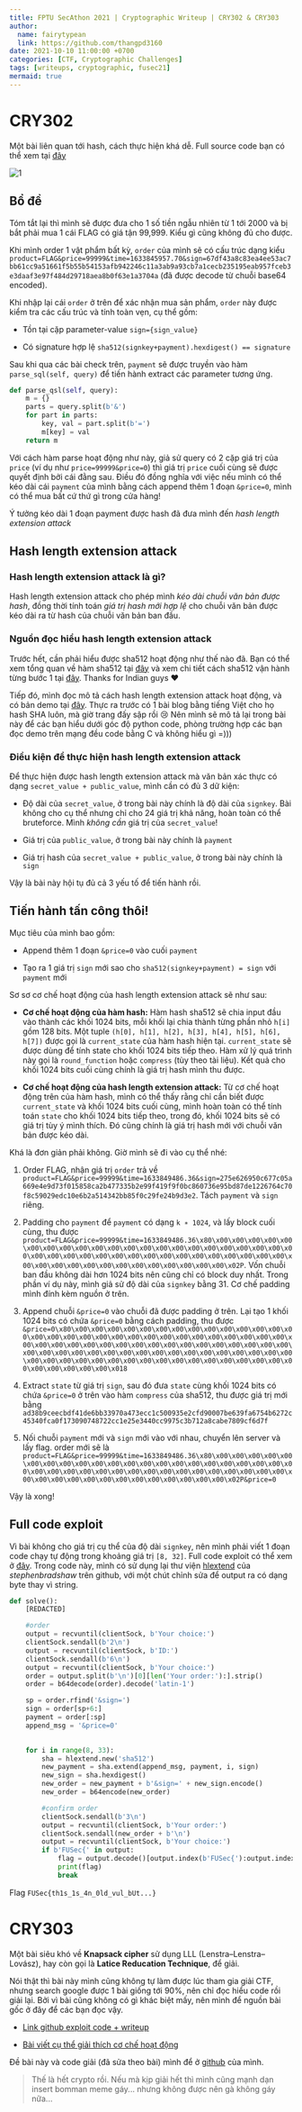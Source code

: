 ```yaml
---
title: FPTU SecAthon 2021 | Cryptographic Writeup | CRY302 & CRY303
author:
  name: fairytypean
  link: https://github.com/thangpd3160
date: 2021-10-10 11:00:00 +0700
categories: [CTF, Cryptographic Challenges]
tags: [writeups, cryptographic, fusec21]
mermaid: true
---
```


# CRY302

Một bài liên quan tới hash, cách thực hiện khá dễ. Full source code bạn có thể xem tại [đây](https://github.com/thangpd3160/FUSEC-2021/blob/main/CRY302/server.py)

![1](https://images.viblo.asia/82e681c0-6022-4524-80ac-2da6498a8ac9.png)

## Bổ đề

Tóm tắt lại thì mình sẽ được đưa cho 1 số tiền ngẫu nhiên từ 1 tới 2000 và bị bắt phải mua 1 cái FLAG có giá tận 99,999. Kiểu gì cũng không đủ cho được.

Khi mình order 1 vật phẩm bất kỳ, `order` của mình sẽ có cấu trúc dạng kiểu `product=FLAG&price=99999&time=1633845957.70&sign=67df43a8c83ea4ee53ac7bb61cc9a51661f5b55b54153afb942246c11a3ab9a93cb7a1cecb235195eab957fceb3e3daaf3e97f484d29718aea8b0f63e1a3704a` (đã được decode từ chuỗi base64 encoded).

Khi nhập lại cái `order` ở trên để xác nhận mua sản phẩm, `order` này được kiểm tra các cấu trúc và tính toàn vẹn, cụ thể gồm:

- Tồn tại cặp parameter-value `sign={sign_value}`

- Có signature hợp lệ `sha512(signkey+payment).hexdigest() == signature`

Sau khi qua các bài check trên, `payment` sẽ được truyền vào hàm `parse_sql(self, query)` để tiến hành extract các parameter tương ứng.

```python
def parse_qsl(self, query):
    m = {}
    parts = query.split(b'&')
    for part in parts:
        key, val = part.split(b'=')
        m[key] = val
    return m
```

Với cách hàm parse hoạt động như này, giả sử query có 2 cặp giá trị của `price` (ví dụ như `price=99999&price=0`) thì giá trị `price` cuối cùng sẽ được quyết định bởi cái đằng sau. Điều đó đồng nghĩa với việc nếu mình có thể kéo dài cái `payment` của mình bằng cách append thêm 1 đoạn `&price=0`, mình có thể mua bất cứ thứ gì trong cửa hàng!

Ý tưởng kéo dài 1 đoạn payment được hash đã đưa mình đến *hash length extension attack*

## Hash length extension attack

### Hash length extension attack là gì?

Hash length extension attack cho phép mình *kéo dài chuỗi văn bản được hash*, đồng thời tính toán *giá trị hash mới hợp lệ* cho chuỗi văn bản được kéo dài ra từ hash của chuỗi văn bản ban đầu.

### Nguồn đọc hiểu hash length extension attack

Trước hết, cần phải hiểu được sha512 hoạt động như thế nào đã. Bạn có thể xem tổng quan về hàm sha512 tại [đây](http://https//medium.com/@zaid960928/cryptography-explaining-sha-512-ad896365a0c1) và xem chi tiết cách sha512 vận hành từng bước 1 tại [đây](https://www.youtube.com/watch?v=JViXozmJnSk). Thanks for Indian guys ❤️

Tiếp đó, mình đọc mô tả cách hash length extension attack hoạt động, và có bản demo tại [đây](https://blog.skullsecurity.org/2012/everything-you-need-to-know-about-hash-length-extension-attacks). Thực ra trước có 1 bài blog bằng tiếng Việt cho họ hash SHA luôn, mà giờ trang đấy sập rồi 😢 Nên mình sẽ mô tả lại trong bài này để các bạn hiểu dưới góc độ python code, phòng trường hợp các bạn đọc demo trên mạng đều code bằng C và không hiểu gì =)))

### Điều kiện để thực hiện hash length extension attack

Để thực hiện được hash length extension attack mà văn bản xác thực có dạng `secret_value + public_value`, mình cần có đủ 3 dữ kiện:

- Độ dài của `secret_value`, ở trong bài này chính là độ dài của `signkey`. Bài không cho cụ thể nhưng chỉ cho 24 giá trị khả năng, hoàn toàn có thể bruteforce. Mình *không cần* giá trị của `secret_value`!

- Giá trị của `public_value`, ở trong bài này chính là `payment`

- Giá trị hash của `secret_value + public_value`, ở trong bài này chính là `sign`

Vậy là bài này hội tụ đủ cả 3 yếu tố để tiến hành rồi.

## Tiến hành tấn công thôi!

Mục tiêu của mình bao gồm:

- Append thêm 1 đoạn `&price=0` vào cuối `payment`

- Tạo ra 1 giá trị `sign` mới sao cho `sha512(signkey+payment) = sign` với `payment` mới

Sơ sơ cơ chế hoạt động của hash length extension attack sẽ như sau:

- __Cơ chế hoạt động của hàm hash:__ Hàm hash sha512 sẽ chia input đầu vào thành các khối 1024 bits, mỗi khối lại chia thành từng phần nhỏ `h[i]` gồm 128 bits. Một tuple `(h[0], h[1], h[2], h[3], h[4], h[5], h[6], h[7])` được gọi là `current_state` của hàm hash hiện tại. `current_state` sẽ được dùng để tính state cho khối 1024 bits tiếp theo. Hàm xử lý quá trình này gọi là `round_function` hoặc `compress` (tùy theo tài liệu). Kết quả cho khối 1024 bits cuối cùng chính là giá trị hash mình thu được.

- __Cơ chế hoạt động của hash length extension attack:__ Từ cơ chế hoạt động trên của hàm hash, mình có thể thấy rằng chỉ cần biết được `current_state` và khối 1024 bits cuối cùng, mình hoàn toàn có thể tính toán `state` cho khối 1024 bits tiếp theo, trong đó, khối 1024 bits sẽ có giá trị tùy ý mình thích. Đó cũng chính là giá trị hash mới với chuỗi văn bản được kéo dài.

Khá là đơn giản phải không. Giờ mình sẽ đi vào cụ thể nhé:

1. Order FLAG, nhận giá trị `order` trả về `product=FLAG&price=99999&time=1633849486.36&sign=275e626950c677c05a669e4e9d73f015858ca2b477335b2e99f419f9f0bc860736e95bd87de1226764c70f8c59029edc10e6b2a514342bb85f0c29fe24b9d3e2`. Tách `payment` và `sign` riêng.

2. Padding cho `payment` để `payment` có dạng `k ∗ 1024`, và lấy block cuối cùng, thu được `product=FLAG&price=99999&time=1633849486.36\x80\x00\x00\x00\x00\x00\x00\x00\x00\x00\x00\x00\x00\x00\x00\x00\x00\x00\x00\x00\x00\x00\x00\x00\x00\x00\x00\x00\x00\x00\x00\x00\x00\x00\x00\x00\x00\x00\x00\x00\x00\x00\x00\x00\x00\x00\x00\x00\x00\x00\x00\x00\x02P`. Vốn chuỗi ban đầu không dài hơn 1024 bits nên cũng chỉ có block duy nhất. Trong phần ví dụ này, mình giả sử độ dài của `signkey` bằng 31. Cơ chế padding mình đính kèm nguồn ở trên.

3. Append chuỗi `&price=0` vào chuỗi đã được padding ở trên. Lại tạo 1 khối 1024 bits có chứa `&price=0` bằng cách padding, thu được `&price=0\x80\x00\x00\x00\x00\x00\x00\x00\x00\x00\x00\x00\x00\x00\x00\x00\x00\x00\x00\x00\x00\x00\x00\x00\x00\x00\x00\x00\x00\x00\x00\x00\x00\x00\x00\x00\x00\x00\x00\x00\x00\x00\x00\x00\x00\x00\x00\x00\x00\x00\x00\x00\x00\x00\x00\x00\x00\x00\x00\x00\x00\x00\x00\x00\x00\x00\x00\x00\x00\x00\x00\x00\x00\x00\x00\x00\x00\x00\x00\x00\x00\x00\x00\x00\x00\x00\x00\x018`

4. Extract `state` từ giá trị `sign`, sau đó đưa `state` cùng khối 1024 bits có chứa `&price=0` ở trên vào hàm `compress` của sha512, thu được giá trị   mới bằng `ad38b9ceecbdf41de6bb33970a473ecc1c500935e2cfd90007be639fa6754b6272c45340fca0f173090748722cc1e25e3440cc9975c3b712a8cabe7809cf6d7f`

5. Nối chuỗi `payment` mới và `sign` mới vào với nhau, chuyển lên server và lấy flag. order mới sẽ là `product=FLAG&price=99999&time=1633849486.36\x80\x00\x00\x00\x00\x00\x00\x00\x00\x00\x00\x00\x00\x00\x00\x00\x00\x00\x00\x00\x00\x00\x00\x00\x00\x00\x00\x00\x00\x00\x00\x00\x00\x00\x00\x00\x00\x00\x00\x00\x00\x00\x00\x00\x00\x00\x00\x00\x00\x00\x00\x00\x02P&price=0`

Vậy là xong!

## Full code exploit

Vì bài không cho giá trị cụ thể của độ dài `signkey`, nên mình phải viết 1 đoạn code chạy tự động trong khoảng giá trị `[8, 32]`. Full code exploit có thể xem ở [đây](http://https//github.com/thangpd3160/FUSEC-2021/blob/main/CRY302/solve.py). Trong code này, mình có sử dụng lại thư viện [hlextend](https://github.com/stephenbradshaw/hlextend/blob/master/hlextend.py) của *stephenbradshaw* trên github, với một chút chỉnh sửa để output ra có dạng byte thay vì string.

```python
def solve():
    [REDACTED]

    #order
    output = recvuntil(clientSock, b'Your choice:')
    clientSock.sendall(b'2\n')
    output = recvuntil(clientSock, b'ID:')
    clientSock.sendall(b'6\n')
    output = recvuntil(clientSock, b'Your choice:')
    order = output.split(b'\n')[0][len('Your order:'):].strip()
    order = b64decode(order).decode('latin-1')

    sp = order.rfind('&sign=')
    sign = order[sp+6:]
    payment = order[:sp]
    append_msg = '&price=0'
    

    for i in range(8, 33):
        sha = hlextend.new('sha512')
        new_payment = sha.extend(append_msg, payment, i, sign)
        new_sign = sha.hexdigest()
        new_order = new_payment + b'&sign=' + new_sign.encode()
        new_order = b64encode(new_order)

        #confirm order
        clientSock.sendall(b'3\n')
        output = recvuntil(clientSock, b'Your order:')
        clientSock.sendall(new_order + b'\n')
        output = recvuntil(clientSock, b'Your choice:')
        if b'FUSec{' in output:
            flag = output.decode()[output.index(b'FUSec{'):output.index(b'}')+1]
            print(flag)
            break
```

Flag `FUSec{th1s_1s_4n_0ld_vul_bUt...}`

# CRY303

Một bài siêu khó về __Knapsack cipher__ sử dụng LLL (Lenstra–Lenstra–Lovász), hay còn gọi là __Latice Reducation Technique__, để giải.

Nói thật thì bài này mình cũng không tự làm được lúc tham gia giải CTF, nhưng search google được 1 bài giống tới 90%, nên chỉ đọc hiểu code rồi giải lại. Bởi vì bài cũng không có gì khác biệt mấy, nên mình để nguồn bài gốc ở đây để các bạn đọc vậy.

- [Link github exploit code + writeup](https://github.com/pcw109550/write-up/tree/master/2020/KAPO/Baby_Bubmi)
    
- [Bài viết cụ thể giải thích cơ chế hoạt động](http://www.secmem.org/blog/2020/09/20/poka-science-war-hacking/)

Đề bài này và code giải (đã sửa theo bài) mình để ở [github](https://github.com/thangpd3160/FUSEC-2021/tree/main/CRY303) của mình.

> Thế là hết crypto rồi. Nếu mà kịp giải hết thì mình cũng mạnh dạn insert bomman meme gáy... nhưng không được nên gà không gáy nữa...

